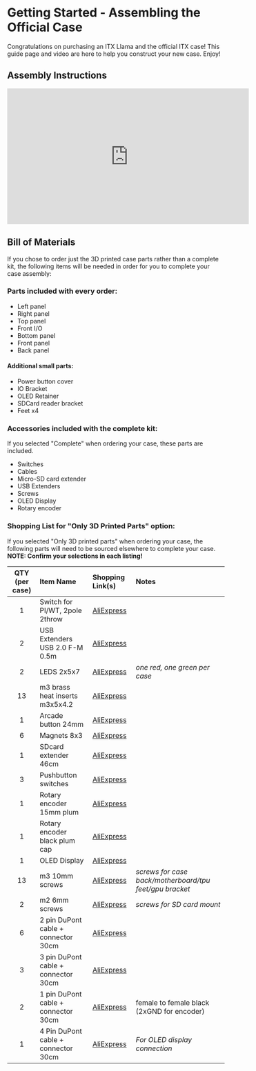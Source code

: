 # Getting Started - Assembling the Official Case

Congratulations on purchasing an ITX Llama and the official ITX case! This guide page and video are here to help you construct your new case. Enjoy!

## Assembly Instructions

<iframe width="560" height="315" src="https://www.youtube.com/embed/PY_88_Z4S98?si=26q5dDUQcKfhq5Rr" title="YouTube video player" frameborder="0" allow="accelerometer; autoplay; clipboard-write; encrypted-media; gyroscope; picture-in-picture; web-share" referrerpolicy="strict-origin-when-cross-origin" allowfullscreen></iframe>

## Bill of Materials

If you chose to order just the 3D printed case parts rather than a complete kit, the following items will be needed in order for you to complete your case assembly: 

### Parts included with every order:

* Left panel
* Right panel
* Top panel
* Front I/O
* Bottom panel
* Front panel
* Back panel

#### Additional small parts:
* Power button cover
* IO Bracket
* OLED Retainer
* SDCard reader bracket
* Feet x4

### Accessories included with the complete kit: 

If you selected "Complete" when ordering your case, these parts are included.

* Switches
* Cables
* Micro-SD card extender
* USB Extenders
* Screws
* OLED Display
* Rotary encoder

### Shopping List for "Only 3D Printed Parts" option:

If you selected "Only 3D printed parts" when ordering your case, the following parts will need to be sourced elsewhere to complete your case.<br>
**NOTE: Confirm your selections in each listing!**

| QTY (per case)  | Item Name         | Shopping Link(s)                                                    | Notes                         |
| :-------------: | :---------------- | :-----------------------------------------------------------------  | :---------------------------- |
| 1  | Switch for PI/WT, 2pole 2throw | [AliExpress](https://www.aliexpress.com/item/32839181628.html)      | |
| 2  | USB Extenders USB 2.0 F-M 0.5m | [AliExpress](https://www.aliexpress.us/item/3256805261299135.html)  | |
| 2  | LEDS 2x5x7                     | [AliExpress](https://www.aliexpress.com/item/1005004436340818.html) | _one red, one green per case_ |
| 13 | m3 brass heat inserts m3x5x4.2 | [AliExpress](https://www.aliexpress.us/item/3256804442999990.html)  | |
| 1  | Arcade button 24mm             | [AliExpress](https://www.aliexpress.us/item/4000923863812.html)     | |
| 6  | Magnets 8x3                    | [AliExpress](https://www.aliexpress.com/item/1005005632635545.html) | |
| 1  | SDcard extender 46cm           | [AliExpress](https://www.aliexpress.com/item/1005002964656399.html) | |
| 3  | Pushbutton switches            | [AliExpress](https://www.aliexpress.com/item/1005002759466966.html) | |
| 1  | Rotary encoder 15mm plum       | [AliExpress](https://www.aliexpress.us/item/1005005983134515.html)  | |
| 1  | Rotary encoder black plum cap  | [AliExpress](https://www.aliexpress.us/item/3256805796819763.html?gatewayAdapt=4itemAdapt) | |
| 1  | OLED Display                   | [AliExpress](https://www.aliexpress.us/item/1005006351390199.html)  | |
| 13 | m3 10mm screws                 | [AliExpress](https://www.aliexpress.us/item/1005007219475077.html)  | _screws for case back/motherboard/tpu feet/gpu bracket_ |
| 2  | m2 6mm screws                  | [AliExpress](https://www.aliexpress.us/item/1005007219475077.html)  | _screws for SD card mount_ |
| 6  | 2 pin DuPont cable + connector 30cm | [AliExpress](https://www.aliexpress.com/item/32840578827.html) | |
| 3  | 3 pin DuPont cable + connector 30cm | [AliExpress](https://www.aliexpress.com/item/1005002918267300.html) | |
| 2  | 1 pin DuPont cable + connector 30cm | [AliExpress](https://www.aliexpress.com/item/1005008475374431.html) | female to female black (2xGND for encoder) |
| 1  | 4 Pin DuPont cable + connector 30cm | [AliExpress](https://www.aliexpress.com/item/1005006533245708.html) | _For OLED display connection_ |
